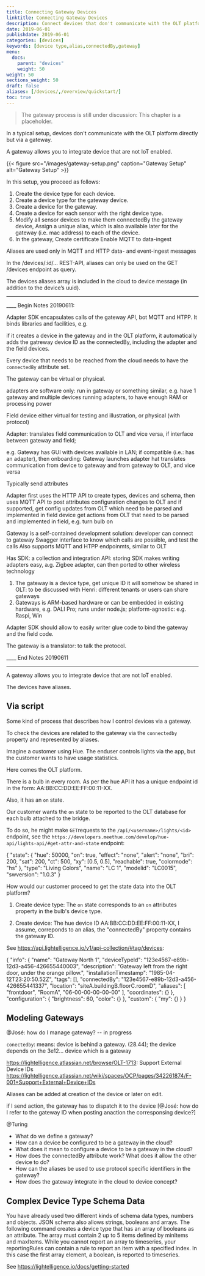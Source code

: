 ```yaml
---
title: Connecting Gateway Devices
linktitle: Connecting Gateway Devices
description: Connect devices that don't communicate with the OLT platform directly but via a gateway. 
date: 2019-06-01
publishdate: 2019-06-01
categories: [devices]
keywords: [device type,alias,connectedBy,gateway]
menu:
  docs:
    parent: "devices"
    weight: 50
weight: 50
sections_weight: 50
draft: false
aliases: [/devices/,/overview/quickstart/]
toc: true
---
```





> The gateway process is still under discussion: This chapter is a placeholder.

In a typical setup, devices don't communicate with the OLT platform directly but via a gateway. 

A gateway allows you to integrate device that are not IoT enabled.

{{< figure src="/images/gateway-setup.png" caption="Gateway Setup" alt="Gateway Setup" >}}

In this setup, you proceed as follows:

1. Create the device type for each device.
2. Create a device type for the gateway device.
3. Create a device for the gateway.
4. Create a device for each sensor with the right device type.
5. Modify all sensor devices to make them connectedBy the gateway device, Assign a unique alias, which is also available later for the gateway (i.e. mac address) to each of the device.
5. In the gateway, 
	Create certificate
	Enable MQTT to data-ingest
 
Aliases are used only in MQTT and HTTP data- and event-ingest messages 

In the /devices/:id/... REST-API, aliases can only be used on the GET /devices endpoint as query.

The devices aliases array is included in the cloud to device message (in addition to the device’s uuid).




<!-- https://lightelligence.atlassian.net/wiki/spaces/OCP/pages/340426778/Aliases+v2+spec -->

---

____ Begin Notes 20190611:

Adapter SDK encapsulates calls of the gateway API, bot MQTT and HTPP.
It binds libraries and facilities, e.g.

if it creates a device in the gateway and in the OLT platform, it automatically adds the gatreway device ID as the connectedBy, including the adapter and the field devices.

Every device that needs to be reached from the cloud needs to have the `connectedBy` attribute set.

The gateway can be virtual or physical.

adapters are software only: run in gateway or something similar, e.g. have 1 gateway and multiple devices running adapters, to have enough RAM or processing power

Field device either virtual for testing and illustration, or physical (with protocol)

Adapter: translates field communication to OLT and vice versa, if interface between gateway and field;

e.g. Gateway has GUI with devices available in LAN; if compatible  (i.e.: has an adapter), 
then onboarding: Gateway launches adapter hat translates communication from device to gateway and from gateway to OLT, and vice versa

Typically send attributes

Adapter first uses the HTTP API to create types, devices and schema, 
then uses MQTT API to post attributes configuration changes to OLT
and if supported, get config updates from OLT which need to be parsed and implemented in field device
get actions from OLT that need to be parsed and implemented in field, e.g. turn bulb on


Gateway is a self-contained development solution: developer can connect to gateway Swagger interface to know which calls are possible, and test the calls
Also supports MQTT and HTPP endpoinmts, similar to OLT

Has SDK: a collection and integration API: storing
SDK makes writing adapters easy, a.g. Zigbee adapter, can then ported to other wireless technology

1. The gateway is a device type, get unique ID
it will somehow be shared in OLT: to be discussed with Henri: different tenants or users can share gateways
2. Gateways is ARM-based hardware or can be embedded in existing hardware, e.g. DALI Pro; runs under node.js; platform-agnostic: e.g. Raspi, Win

Adapter SDK should allow to easily writer glue code to bind the gateway and the field code.

The gateway is a translator: to talk the protocol.

____ End Notes  20190611

--- 



A gateway allows you to integrate device that are not IoT enabled.

The devices have aliases.


## Via script

Some kind of process that describes how I control devices via a gateway.

To check the devices are related to the gateway via the `connectedby` property and represented by aliases.


Imagine a customer using Hue. The enduser controls lights via the app, but the customer wants to have usage statistics.

Here comes the OLT platform.

There is a bulb in every room. As per the hue API it has a unique endpoint id in the form: AA:BB:CC:DD:EE:FF:00:11-XX.

Also, it has an `on` state.

Our customer wants the `on` state to be reported to the OLT database for each bulb attached to the bridge.

To do so, he might make `GET`requests to the `/api/<username>/lights/<id>` endpoint, see the `https://developers.meethue.com/develop/hue-api/lights-api/#get-attr-and-state` endpoint:

{
	"state": {
		"hue": 50000,
		"on": true,
		"effect": "none",
		"alert": "none",
		"bri": 200,
		"sat": 200,
		"ct": 500,
		"xy": [0.5, 0.5],
		"reachable": true,
		"colormode": "hs"
	},
	"type": "Living Colors",
	"name": "LC 1",
	"modelid": "LC0015",
	"swversion": "1.0.3"
}

How would our customer proceed to get the state data into the OLT platform?

1. Create device type: The `on` state corresponds to an `on` attributes property in the bulb's device type.

2. Create device: The hue device ID AA:BB:CC:DD:EE:FF:00:11-XX, I assume, correponds to an alias, the "connectedBy" property contains the gateway ID.

See https://api.lightelligence.io/v1/api-collection/#tag/devices:

{
"info": {
"name": "Gateway North 1",
"deviceTypeId": "123e4567-e89b-12d3-a456-426655440003",
"description": "Gateway left from the right door, under the orange pillow.",
"installationTimestamp": "1985-04-12T23:20:50.52Z",
"tags": [],
"connectedBy": "123e4567-e89b-12d3-a456-426655441337",
"location": "siteA.buildingB.floorC.roomD",
"aliases": [
"frontdoor",
"RoomA",
"06-00-00-00-00-00"
],
"coordinates": {}
},
"configuration": {
"brightness": 60,
"color": {}
},
"custom": {
"my": {}
}
}



##  Modeling Gateways 

@José: how do I manage gateway? -- in progress

`conectedby`: means: device is behind a gateway. (28.44); the device depends on the 3e12... device which is a gateway

https://lightelligence.atlassian.net/browse/OLT-1713: Support External Device IDs
https://lightelligence.atlassian.net/wiki/spaces/OCP/pages/342261874/F-001+Support+External+Device+IDs

Aliases can be added at creation of the device or later on edit.

if I send action, the gateway has to dispatch it to the device [@José: how do I refer to the gateway ID when posting anaction the corresponsing device?]

@Turing

* What do we define a gateway?
* How can a device be configured to be a gateway in the cloud?
* What does it mean to configure a device to be a gateway in the cloud?
* How does the connectedBy attribute work? What does it allow the other device to do?
* How can the aliases be used to use protocol specific identifiers in the gateway?
* How does the gateway integrate in the cloud to device concept?


## Complex Device Type Schema Data
You have already used two different kinds of schema data types, numbers and objects. JSON schema also allows strings, booleans and arrays. The following command creates a device type that has an array of booleans as an attribute. The array must contain 2 up to 5 items defined by minItems and maxItems. While you cannot report an array to timeseries, your reportingRules can contain a rule to report an item with a specified index. In this case the first array element, a boolean, is reported to timeseries.

See https://lightelligence.io/docs/getting-started




